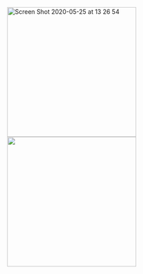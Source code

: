 
<img width="300" alt="Screen Shot 2020-05-25 at 13 26 54" src="https://user-images.githubusercontent.com/28993140/82809155-bd317800-9e8b-11ea-8014-10b9dccc1dd3.png"/>

<img width="300" src="https://user-images.githubusercontent.com/28993140/82809307-1bf6f180-9e8c-11ea-9de5-2886bfa66ce6.png"/>

